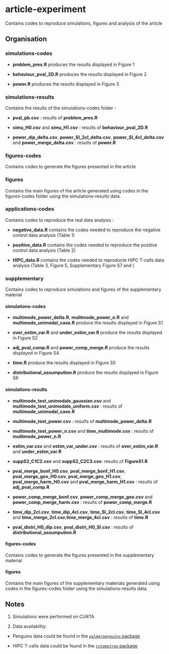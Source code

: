 # article-experiment

Contains codes to reproduce simulations, figures and analysis of the article 

## Organisation 

### simulations-codes

* **problem_pres.R** produces the results displayed in Figure 1

* **behaviour_pval_2D.R** produces the results displayed in Figure 2

* **power.R** produces the results displayed in Figure 3

### simulations-results

Contains the results of the simulations-codes folder : 

* **pval_pb.csv** : results of **problem_pres.R**

* **simu_H0.csv** and **simu_H1.csv** : results of **behaviour_pval_2D.R**

* **power_dip_delta.csv**, **power_SI_2cl_delta.csv**, **power_SI_4cl_delta.csv** and **power_merge_delta.csv** : results of **power.R**

### figures-codes
Contains codes to generate the figures presented in the article 

### figures
Contains the main figures of the article generated using codes in the figures-codes folder using the simulations-results data.

### applications-codes
Contains codes to reproduce the real data analysis :

* **negative_data.R** contains the codes needed to reproduce the negative control data analysis (Table 1)

* **positive_data.R** contains the codes needed to reproduce the positive control data analysis (Table 2)

* **HIPC_data.R** contains the codes needed to reproducte HIPC T-cells data analysis (Table 3, Figure 5, Supplementary Figure S7 and )

### supplementary 
Contains codes to reproduce simulations and figures of the supplementary material 

#### simulations-codes

* **multimode_power_delta.R**, **mulitmode_power_n.R** and **multimode_unimodal_case.R** produce the results displayed in Figure S1

* **over_estim_var.R** and **under_estim_var.R** produce the results displayed in Figure S2 

* **adj_pval_comp.R** and **power_comp_merge.R** produce the results displayed in Figure S4

* **time.R** produce the results displayed in Figure S5

* **distributional_assumpution.R** produce the results displayed in Figure S6

#### simulations-results 

* **multimode_test_unimodale_gaussian.csv** and **multimode_test_unimodale_uniform.csv** : results of **multimode_unimodal_case.R**

* **multimode_test_power.csv** : results of **multimode_power_delta.R**

* **multimode_test_power_n.csv** and **time_multimode.csv** : results of **mulitmode_power_n.R**

* **estim_var.csv** and **estim_var_under.csv** : results of **over_estim_var.R** and **under_estim_var.R**

* **suppS2_C1C2.csv** and **suppS2_C2C3.csv**: results of **FigureS1.R**

* **pval_merge_bonf_H0.csv**, **pval_merge_bonf_H1.csv**, **pval_merge_geo_H0.csv**, **pval_merge_geo_H1.csv**, **pval_merge_harm_H0.csv** and **pval_merge_harm_H1.csv** : results of **adj_pval_comp.R**

* **power_comp_merge_bonf.csv**, **power_comp_merge_geo.csv** and **power_comp_merge_harm.csv** : results of **power_comp_merge.R**

* **time_dip_2cl.csv**, **time_dip_4cl.csv**, **time_SI_2cl.csv**, **time_SI_4cl.csv** and  **time_merge_2cl.csv**,**time_merge_4cl.csv** : results of **time.R**

* **pval_distri_H0_dip.csv**, **pval_distri_H0_SI.csv** : results of **distributional_assumpution.R** 

#### figures-codes
Contains codes to generate the figures presented in the supplementary material 

#### figures
Contains the main figures of the supplementary materials generated using codes in the figures-codes folder using the simulations-results data.

## Notes 

1. Simulations were performed on CURTA 

2. Data availability: 

  - Penguins data could be found in the [`palmerpenguins` package](https://cran.r-project.org/web/packages/palmerpenguins/index.html)
  
  - HIPC T-cells data could be found in the [`cytometree` package](https://cran.r-project.org/web/packages/cytometree/index.html)